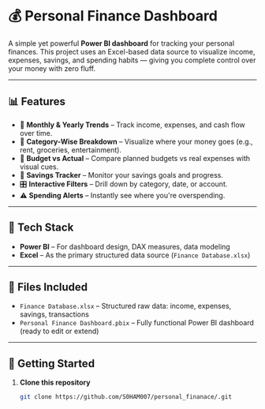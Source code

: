 # 💰 Personal Finance Dashboard

A simple yet powerful **Power BI dashboard** for tracking your personal finances. This project uses an Excel-based data source to visualize income, expenses, savings, and spending habits — giving you complete control over your money with zero fluff.

---

## 📊 Features

- 📆 **Monthly & Yearly Trends** – Track income, expenses, and cash flow over time.
- 📂 **Category-Wise Breakdown** – Visualize where your money goes (e.g., rent, groceries, entertainment).
- 🎯 **Budget vs Actual** – Compare planned budgets vs real expenses with visual cues.
- 💸 **Savings Tracker** – Monitor your savings goals and progress.
- 🎛️ **Interactive Filters** – Drill down by category, date, or account.
- ⚠️ **Spending Alerts** – Instantly see where you're overspending.

---

## 🧠 Tech Stack

- **Power BI** – For dashboard design, DAX measures, data modeling
- **Excel** – As the primary structured data source (`Finance Database.xlsx`)

---

## 📁 Files Included

- `Finance Database.xlsx` – Structured raw data: income, expenses, savings, transactions
- `Personal Finance Dashboard.pbix` – Fully functional Power BI dashboard (ready to edit or extend)

---

## 🚀 Getting Started

1. **Clone this repository**  
   ```bash
   git clone https://github.com/S0HAM007/personal_finanace/.git

